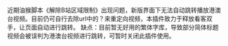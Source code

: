 近期油猴脚本《解除B站区域限制》出现问题，新版界面下无法自动跳转播放港澳台视频。目前仍可自行去除url中的？来重定向视频，本插件致力于释放看客双手，让页面自动进行跳转。
缺点：目前暂无好用的繁体字库，导致部分简体标题视频会被误判为港澳台视频进行跳转，可暂时关闭此插件使用。
